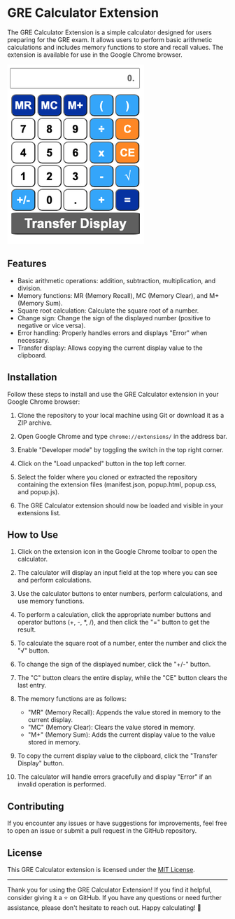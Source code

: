 # GRE Calculator Extension

The GRE Calculator Extension is a simple calculator designed for users preparing for the GRE exam. It allows users to perform basic arithmetic calculations and includes memory functions to store and recall values. The extension is available for use in the Google Chrome browser.

![GRE Calculator Extension Screenshot](img/greCaluclator.png)

## Features

- Basic arithmetic operations: addition, subtraction, multiplication, and division.
- Memory functions: MR (Memory Recall), MC (Memory Clear), and M+ (Memory Sum).
- Square root calculation: Calculate the square root of a number.
- Change sign: Change the sign of the displayed number (positive to negative or vice versa).
- Error handling: Properly handles errors and displays "Error" when necessary.
- Transfer display: Allows copying the current display value to the clipboard.

## Installation

Follow these steps to install and use the GRE Calculator extension in your Google Chrome browser:

1. Clone the repository to your local machine using Git or download it as a ZIP archive.

2. Open Google Chrome and type `chrome://extensions/` in the address bar.

3. Enable "Developer mode" by toggling the switch in the top right corner.

4. Click on the "Load unpacked" button in the top left corner.

5. Select the folder where you cloned or extracted the repository containing the extension files (manifest.json, popup.html, popup.css, and popup.js).

6. The GRE Calculator extension should now be loaded and visible in your extensions list.

## How to Use

1. Click on the extension icon in the Google Chrome toolbar to open the calculator.

2. The calculator will display an input field at the top where you can see and perform calculations.

3. Use the calculator buttons to enter numbers, perform calculations, and use memory functions.

4. To perform a calculation, click the appropriate number buttons and operator buttons (+, -, *, /), and then click the "=" button to get the result.

5. To calculate the square root of a number, enter the number and click the "√" button.

6. To change the sign of the displayed number, click the "+/-" button.

7. The "C" button clears the entire display, while the "CE" button clears the last entry.

8. The memory functions are as follows:
   - "MR" (Memory Recall): Appends the value stored in memory to the current display.
   - "MC" (Memory Clear): Clears the value stored in memory.
   - "M+" (Memory Sum): Adds the current display value to the value stored in memory.

9. To copy the current display value to the clipboard, click the "Transfer Display" button.

10. The calculator will handle errors gracefully and display "Error" if an invalid operation is performed.

## Contributing

If you encounter any issues or have suggestions for improvements, feel free to open an issue or submit a pull request in the GitHub repository.

## License

This GRE Calculator extension is licensed under the [MIT License](LICENSE).

---

Thank you for using the GRE Calculator Extension! If you find it helpful, consider giving it a ⭐ on GitHub. If you have any questions or need further assistance, please don't hesitate to reach out. Happy calculating! 🧮